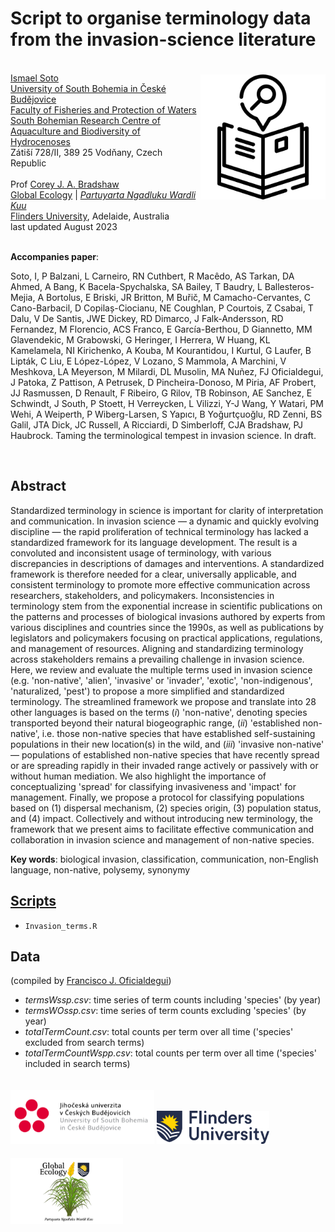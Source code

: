 # Script to organise terminology data from the invasion-science literature

<img align="right" src="www/terminology.png" width="200" style="margin-top: 20px">

<br>
<a href="https://www.researchgate.net/profile/Ismael-Soto-4">Ismael Soto</a><br>
<a href="https://www.jcu.cz/en/">University of South Bohemia in České Budějovice</a><br>
<a href="https://www.frov.jcu.cz/en/">Faculty of Fisheries and Protection of Waters</a><br>
<a href="http://web.frov.jcu.cz/en/cenakva">South Bohemian Research Centre of Aquaculture and Biodiversity of Hydrocenoses</a><br>
Zátiší 728/II, 389 25 Vodňany, Czech Republic 
<br>
<br>
Prof <a href="https://globalecologyflinders.com/people/#DIRECTOR">Corey J. A. Bradshaw</a> <br>
<a href="http://globalecologyflinders.com" target="_blank">Global Ecology</a> | <em><a href="https://globalecologyflinders.com/partuyarta-ngadluku-wardli-kuu/" target="_blank">Partuyarta Ngadluku Wardli Kuu</a></em><br>
<a href="http://flinders.edu.au" target="_blank">Flinders University</a>, Adelaide, Australia <br>
last updated August 2023 <br>

<br>

<strong>Accompanies paper</strong>:

Soto, I, P Balzani, L Carneiro, RN Cuthbert, R Macêdo, AS Tarkan, DA Ahmed, A Bang, K Bacela-Spychalska, SA Bailey, T Baudry, L Ballesteros-Mejia, A Bortolus, E Briski, JR Britton, M Buřič, M Camacho-Cervantes, C Cano-Barbacil, D Copilaș-Ciocianu, NE Coughlan, P Courtois, Z Csabai, T Dalu, V De Santis, JWE Dickey, RD Dimarco, J Falk-Andersson, RD Fernandez, M Florencio, ACS Franco, E García-Berthou, D Giannetto, MM Glavendekic, M Grabowski, G Heringer, I Herrera, W Huang, KL Kamelamela, NI Kirichenko, A Kouba, M Kourantidou, I Kurtul, G Laufer, B Lipták, C Liu, E López-López, V Lozano, S Mammola, A Marchini, V Meshkova, LA Meyerson, M Milardi, DL Musolin, MA Nuñez, FJ Oficialdegui, J Patoka, Z Pattison, A Petrusek, D Pincheira-Donoso, M Piria, AF Probert, JJ Rasmussen, D Renault, F Ribeiro, G Rilov, TB Robinson, AE Sanchez, E Schwindt, J South, P Stoett, H Verreycken, L Vilizzi, Y-J Wang, Y Watari, PM Wehi, A Weiperth, P Wiberg-Larsen, S Yapıcı, B Yoğurtçuoğlu, RD Zenni, BS Galil, JTA Dick, JC Russell, A Ricciardi, D Simberloff, CJA Bradshaw, PJ Haubrock. Taming the terminological tempest in invasion science. In draft.

<br>

## Abstract
Standardized terminology in science is important for clarity of interpretation and communication. In invasion science — a dynamic and quickly evolving discipline — the rapid proliferation of technical terminology has lacked a standardized framework for its language development. The result is a convoluted and inconsistent usage of terminology, with various discrepancies in descriptions of damages and interventions. A standardized framework is therefore needed for a clear, universally applicable, and consistent terminology to promote more effective communication across researchers, stakeholders, and policymakers. Inconsistencies in terminology stem from the exponential increase in scientific publications on the patterns and processes of biological invasions authored by experts from various disciplines and countries since the 1990s, as well as publications by legislators and policymakers focusing on practical applications, regulations, and management of resources. Aligning and standardizing terminology across stakeholders remains a prevailing challenge in invasion science. Here, we review and evaluate the multiple terms used in invasion science (e.g. 'non-native', 'alien', 'invasive' or 'invader', 'exotic', 'non-indigenous', 'naturalized, 'pest') to propose a more simplified and standardized terminology. The streamlined framework we propose and translate into 28 other languages is based on the terms (<em>i</em>) 'non-native', denoting species transported beyond their natural biogeographic range, (<em>ii</em>) 'established non-native', i.e. those non-native species that have established self-sustaining populations in their new location(s) in the wild, and (<em>iii</em>) 'invasive non-native' — populations of established non-native species that have recently spread or are spreading rapidly in their invaded range actively or passively with or without human mediation. We also highlight the importance of conceptualizing 'spread' for classifying invasiveness and 'impact' for management. Finally, we propose a protocol for classifying populations based on (1) dispersal mechanism, (2) species origin, (3) population status, and (4) impact. Collectively and without introducing new terminology, the framework that we present aims to facilitate effective communication and collaboration in invasion science and management of non-native species.

**Key words**: biological invasion, classification, communication, non-English language, non-native, polysemy, synonymy

## <a href="https://github.com/IsmaSA/Invasion-science-terminology/tree/main/scripts">Scripts</a>
- <code>Invasion_terms.R</code>

## Data
(compiled by <a href="https://oficialdegui.wixsite.com/oficialdegui">Francisco J. Oficialdegui</a>)
- <em>termsWssp.csv</em>: time series of term counts including 'species' (by year)
- <em>termsWOssp.csv</em>: time series of term counts excluding 'species' (by year)
- <em>totalTermCount.csv</em>: total counts per term over all time ('species' excluded from search terms)
- <em>totalTermCountWspp.csv</em>: total counts per term over all time ('species' included in search terms)

<a href="https://www.jcu.cz/en/"><img align="bottom-left" src="www/jcu.cz.logo.png" alt="JCU-CZ logo" width="230" style="margin-top: 20px"></a> <a href="https://www.flinders.edu.au"><img align="bottom-left" src="www/Flinders_University_Logo_Horizontal_RGB_Master.png" alt="Flinders University logo" width="180" style="margin-top: 20px"></a> <a href="https://globalecologyflinders.com"><img align="bottom-left" src="www/GEL Logo Kaurna New Transp-2.png" alt="GEL logo" width="180" style="margin-top: 20px"></a>

